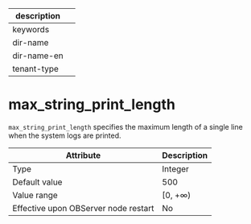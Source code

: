 | description ||
|---|---|
| keywords ||
| dir-name ||
| dir-name-en ||
| tenant-type ||

# max_string_print_length


`max_string_print_length` specifies the maximum length of a single line when the system logs are printed.


| **Attribute** | **Description** |
|------------------|----------|
| Type | Integer |
| Default value | 500 |
| Value range | \[0, +∞) |
| Effective upon OBServer node restart | No |



